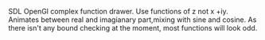 SDL OpenGl complex function drawer. Use functions of z not x +iy. Animates between real and imagianary part,mixing with sine and cosine. As there isn't any bound checking at the moment, most functions will look odd.
